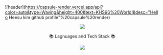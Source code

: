 ![header](https://capsule-render.vercel.app/api?color=auto&type=Waving&height=400&text=KHS96%20World!&desc="Hello Heesu kim github profile"%20capsule%20render)

<div align=center>
<a href="https://hits.seeyoufarm.com"><img src="https://hits.seeyoufarm.com/api/count/incr/badge.svg?url=https%3A%2F%2Fgithub.com%2FKHS96.com%2Fhit-counter&count_bg=%2379C83D&title_bg=%23555555&icon=&icon_color=%23E7E7E7&title=hits&edge_flat=false"/></a><br/>
  <p>📚 Lagnuages and Tech Stack 📚</p>
  
<img src="https://img.shields.io/badge/Java-61DAFB?style=flat&logo=Java&logoColor=white"/>
</div>
